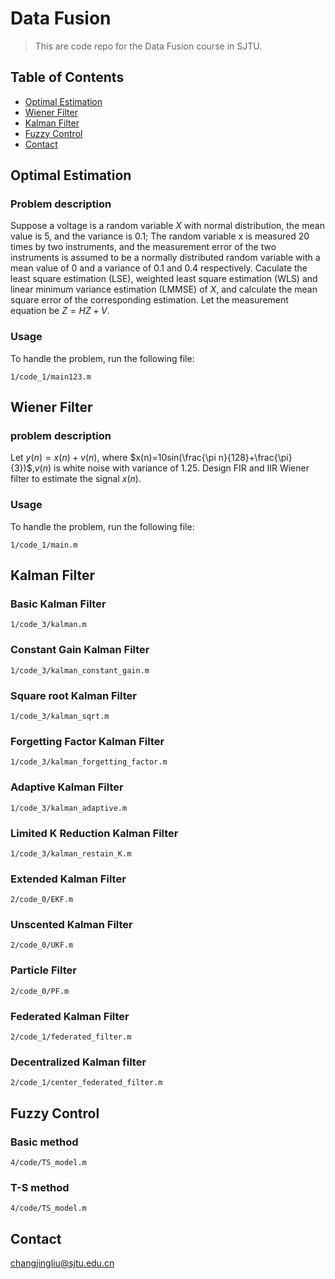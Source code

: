 # Data Fusion
> This are code repo for the Data Fusion course in SJTU.

## Table of Contents
* [Optimal Estimation](#optimal-estimation)
* [Wiener Filter](#wiener-filter)
* [Kalman Filter](#kalman-filter)
* [Fuzzy Control](#fuzzy-control)
* [Contact](#contact)
<!-- * [License](#license) -->


## Optimal Estimation
### Problem description
Suppose a voltage is a random variable $X$ with normal distribution, the mean value is $5$, and the variance is $0.1$; The random variable x is measured $20$ times by two instruments, and the measurement error of the two instruments is assumed to be a normally distributed random variable with a mean value of $0$ and a variance of $0.1$ and $0.4$ respectively. Caculate the least square estimation (LSE), weighted least square estimation (WLS) and linear minimum variance estimation (LMMSE) of $X$, and calculate the mean square error of the corresponding estimation. Let the measurement equation be $Z=HZ+V$.

### Usage
To handle the problem, run the following file:

`1/code_1/main123.m`
<!--
### Result
|  Method   | $\hat{X}$ estimation  |MSE|
| :-----| :----: | :----:|
| LSE  | 5.0615 |0.0063|
| WLS  | 5.0292 |0.0040|
| LMMSE  | 5.0281 |0.0038|
-->



<!-- You don't have to answer all the questions - just the ones relevant to your project. -->


## Wiener Filter
### problem description
Let $y (n) =x (n) +v (n)$, where $x(n)=10sin(\frac{\pi n}{128}+\frac{\pi}{3})$,$v(n)$
is white noise with variance of $1.25$. Design FIR and IIR Wiener filter to estimate the signal $x (n)$.
### Usage
To handle the problem, run the following file:

`1/code_1/main.m`

<!--
### Result
![wiener_filter](./1/code_2/img/wiener_filter.png)
-->

## Kalman Filter

### Basic Kalman Filter
`1/code_3/kalman.m`
### Constant Gain Kalman Filter
`1/code_3/kalman_constant_gain.m`
### Square root Kalman Filter
`1/code_3/kalman_sqrt.m`
### Forgetting Factor Kalman Filter
`1/code_3/kalman_forgetting_factor.m`
### Adaptive Kalman Filter
`1/code_3/kalman_adaptive.m`
### Limited K Reduction Kalman Filter
`1/code_3/kalman_restain_K.m`

### Extended Kalman Filter
`2/code_0/EKF.m`
### Unscented Kalman Filter
`2/code_0/UKF.m`
### Particle Filter
`2/code_0/PF.m`

### Federated Kalman Filter
`2/code_1/federated_filter.m`
### Decentralized Kalman filter
`2/code_1/center_federated_filter.m`

## Fuzzy Control
### Basic method
`4/code/TS_model.m`
### T-S method
`4/code/TS_model.m`


## Contact
changjingliu@sjtu.edu.cn


<!-- Optional -->
<!-- ## License -->
<!-- This project is open source and available under the [... License](). -->

<!-- You don't have to include all sections - just the one's relevant to your project -->
